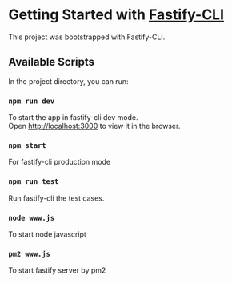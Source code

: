 # Getting Started with [Fastify-CLI](https://www.npmjs.com/package/fastify-cli)
This project was bootstrapped with Fastify-CLI.

## Available Scripts

In the project directory, you can run:

### `npm run dev`

To start the app in fastify-cli dev mode.\
Open [http://localhost:3000](http://localhost:3000) to view it in the browser.

### `npm start`

For fastify-cli production mode

### `npm run test`

Run fastify-cli the test cases.

### `node www.js`

To start node javascript

### `pm2 www.js`

To start fastify server by pm2
